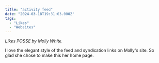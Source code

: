 ```yaml
---
title: "activity feed"
date: "2024-03-18T19:31:03.000Z"
tags: 
  - "Likes"
  - "Websites"
---
```


_Likes [POSSE](https://www.mollywhite.net/micro/entry/202403091817) by Molly White._

I love the elegant style of the feed and syndication links on Molly's site. So glad she chose to make this her home page.
